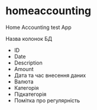 # homeaccounting
Home Accounting test App

Назва колонок БД
- ID
- Date
- Description 
- Amount
- Дата та час внесення даних 
- Валюта
- Категорія
- Підкатегорія
- Помітка про регулярність